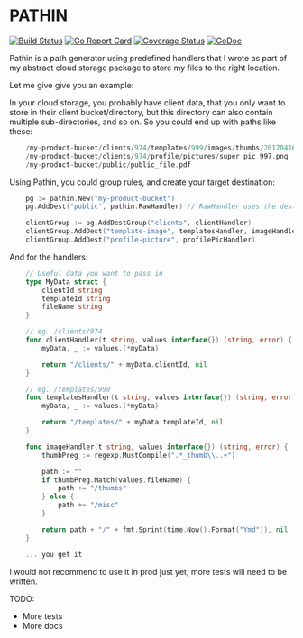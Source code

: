 PATHIN
======

[![Build Status](https://travis-ci.org/nxtvibe/pathin.svg)](https://travis-ci.org/nxtvibe/pathin) [![Go Report Card](https://goreportcard.com/badge/github.com/nxtvibe/pathin)](https://goreportcard.com/report/github.com/nxtvibe/pathin) [![Coverage Status](https://coveralls.io/repos/github/nxtvibe/pathin/badge.svg?branch=master)](https://coveralls.io/github/nxtvibe/pathin?branch=master) [![GoDoc](https://godoc.org/github.com/nxtvibe/pathin?status.svg)](https://godoc.org/github.com/nxtvibe/pathin)

Pathin is a path generator using predefined handlers that I wrote
as part of my abstract cloud storage package to store my files to the right location.

Let me give give you an example:

In your cloud storage, you probably have client data, that you only want to
store in their client bucket/directory, but this directory can also contain
multiple sub-directories, and so on. So you could end up with paths like these:

```go
    /my-product-bucket/clients/974/templates/999/images/thumbs/20170416/super_thumb.png
    /my-product-bucket/clients/974/profile/pictures/super_pic_997.png
    /my-product-bucket/public/public_file.pdf
```

Using Pathin, you could group rules, and create your target destination:

```go
    pg := pathin.New("my-product-bucket")
    pg.AddDest("public", pathin.RawHandler) // RawHandler uses the destination or group name

    clientGroup := pg.AddDestGroup("clients", clientHandler)
    clientGroup.AddDest("template-image", templatesHandler, imageHandler)
    clientGroup.AddDest("profile-picture", profilePicHandler)
```

And for the handlers:

```go
    // Useful data you want to pass in
    type MyData struct {
        clientId string
        templateId string
        fileName string
    }

    // eg. /clients/974
    func clientHandler(t string, values interface{}) (string, error) {
        myData, _ := values.(*myData)

        return "/clients/" + myData.clientId, nil
    }

    // eg. /templates/999
    func templatesHandler(t string, values interface{}) (string, error) {
        myData, _ := values.(*myData)

        return "/templates/" + myData.templateId, nil
    }

    func imageHandler(t string, values interface{}) (string, error) {
        thumbPreg := regexp.MustCompile(".*_thumb\\..+")

        path := ""
        if thumbPreg.Match(values.fileName) {
            path += "/thumbs"
        } else {
            path += "/misc"
        }

        return path + "/" + fmt.Sprint(time.Now().Format("Ymd")), nil
    }

    ... you get it
```

I would not recommend to use it in prod just yet, more tests will
need to be written.

TODO:

- More tests
- More docs

